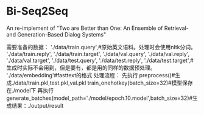# Bi-Seq2Seq
An re-implement of "Two are Better than One: An Ensemble of Retrieval- and Generation-Based Dialog Systems"

需要准备的数据：
'./data/train.query',#原始英文语料。处理时会使用nltk分词。
'./data/train.reply',
'./data/train.target',
'./data/val.query',
'./data/val.reply',
'./data/val.target',
'./data/test.query',
'./data/test.reply',
'./data/test.target',#生成时实际不会用到，但是要有，都是用的同样的数据预处理。
'./data/embedding'#fasttext的格式
处理流程：
先执行
preprocess()#生成./data/train.pkl,test.pkl,val.pkl
train_onehotkey(batch_size=32)#模型保存在./model下
再执行
generate_batches(model_path='./model/epoch.10.model',batch_size=32)#生成结果：./output/result
